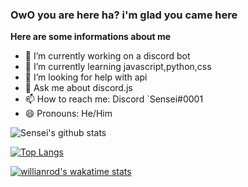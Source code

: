 ### OwO you are here ha? i'm glad you came here

**Here are some informations about me**

- 🔭 I’m currently working on a discord bot
- 🌱 I’m currently learning javascript,python,css
- 🤔 I’m looking for help with api
- 💬 Ask me about discord.js 
- 📫 How to reach me: Discord `Sensei#0001
- 😄 Pronouns: He/Him

![Sensei's github stats](https://github-readme-stats.vercel.app/api?username=Sensei-911&show_icons=true&theme=radical)

[![Top Langs](https://github-readme-stats.vercel.app/api/top-langs/?username=Sensei-911)](https://github.com/Sensei-911/github-readme-stats)

[![willianrod's wakatime stats](https://github-readme-stats.vercel.app/api/wakatime?username=SenseiChanIsHere123)](https://github.com/Sensei-911/github-readme-stats)

